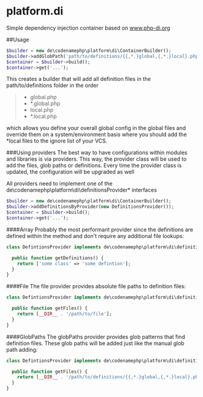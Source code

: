 # platform.di

Simple dependency injection container based on <a href="http://www.php-di.org" target="_blank">www.php-di.org</a>

##Usage

```php
$builder = new de\codenamephp\platform\di\ContainerBuilder();
$builder->addGlobPath('path/to/definitions/{{,*.}global,{,*.}local}.php');
$container = $builder->build();
$container->get('...');
```

This creates a builder that will add all definition files in the path/to/definitions folder in the order
>* global.php
>* *.global.php
>* local.php
>* *.local.php

which allows you define your overall global config in the global files and override them on a system/environment basis
where you should add the *local files to the ignore list of your VCS.

###Using providers
The best way to have configurations within modules and libraries is via providers. This way, the provider class will be used to add the files, glob paths or definitions. Every time
the provider class is updated, the configuration will be upgraded as well

All providers need to implement one of the de\codenamephp\platform\di\definitionsProvider\* interfaces

```php
$builder = new de\codenamephp\platform\di\ContainerBuilder();
$builder->addDefinitionsByProvider(new DefinitionsProvider());
$container = $builder->build();
$container->get('...');
```

####Array
Probably the most performant provider since the definitions are defined within the method and don't require any additional file lookups:

```php
class DefintionsProvider implements de\codenamephp\platform\di\definitionsProvider\iFiles {

  public function getDefinitions() {
    return ['some class' => 'some defintion'];
  }
}
```

####File
The file provider provides absolute file paths to definition files:

```php
class DefintionsProvider implements de\codenamephp\platform\di\definitionsProvider\iArray {

  public function getFiles() {
    return [__DIR__ . '/path/to/file'];
  }
}
```

####GlobPaths
The globPaths provider provides glob patterns that find definition files. These glob paths will be added just like the manual glob path adding:

```php
class DefintionsProvider implements de\codenamephp\platform\di\definitionsProvider\iGlobPaths {

  public function getFiles() {
    return [__DIR__ . '/path/to/definitions/{{,*.}global,{,*.}local}.php'];
  }
}
```